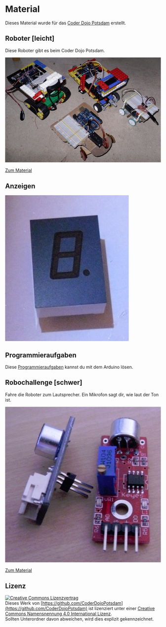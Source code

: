 Material
========

Dieses Material wurde für das [Coder Dojo Potsdam](http://zen.coderdojo.com/dojo/861) erstellt.

Roboter [leicht]
-------

Diese Roboter gibt es beim Coder Dojo Potsdam.

[![Zu den Robotern](roboter/bilder/roboter.jpg)](roboter#roboter)

[Zum Material](roboter)

Anzeigen
--------

[![Zu den Anzeigen](Anzeigen/LTS-4848JR/LTS-4848JR.jpg)](Anzeigen#led-anzeigen)

Programmieraufgaben
-------------------

Diese [Programmieraufgaben](programmieraufgaben/arduino) kannst du mit dem Arduino lösen.

Robochallenge [schwer]
-------------

Fahre die Roboter zum Lautsprecher. Ein Mikrofon sagt dir, wie laut der Ton ist.

[![](tonerkennung/bilder/mikrofone.jpg)](tonerkennung)

[Zum Material](tonerkennung)


Lizenz
------

[![Creative Commons Lizenzvertrag](https://i.creativecommons.org/l/by/4.0/88x31.png)](http://creativecommons.org/licenses/by/4.0/)  
Dieses Werk von [https://github.com/CoderDojoPotsdam](https://github.com/CoderDojoPotsdam) ist lizenziert unter einer [Creative Commons Namensnennung 4.0 International Lizenz](http://creativecommons.org/licenses/by/4.0/).  
Sollten Unterordner davon abweichen, wird dies explizit gekennzeichnet.


